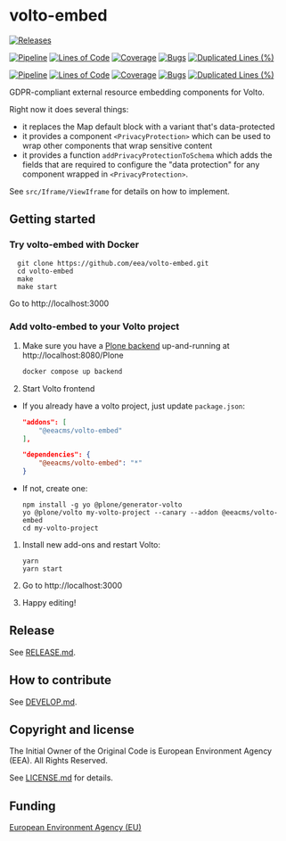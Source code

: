 # volto-embed

[![Releases](https://img.shields.io/github/v/release/eea/volto-embed)](https://github.com/eea/volto-embed/releases)

[![Pipeline](https://ci.eionet.europa.eu/buildStatus/icon?job=volto-addons%2Fvolto-embed%2Fmaster&subject=master)](https://ci.eionet.europa.eu/view/Github/job/volto-addons/job/volto-embed/job/master/display/redirect)
[![Lines of Code](https://sonarqube.eea.europa.eu/api/project_badges/measure?project=volto-embed-master&metric=ncloc)](https://sonarqube.eea.europa.eu/dashboard?id=volto-embed-master)
[![Coverage](https://sonarqube.eea.europa.eu/api/project_badges/measure?project=volto-embed-master&metric=coverage)](https://sonarqube.eea.europa.eu/dashboard?id=volto-embed-master)
[![Bugs](https://sonarqube.eea.europa.eu/api/project_badges/measure?project=volto-embed-master&metric=bugs)](https://sonarqube.eea.europa.eu/dashboard?id=volto-embed-master)
[![Duplicated Lines (%)](https://sonarqube.eea.europa.eu/api/project_badges/measure?project=volto-embed-master&metric=duplicated_lines_density)](https://sonarqube.eea.europa.eu/dashboard?id=volto-embed-master)

[![Pipeline](https://ci.eionet.europa.eu/buildStatus/icon?job=volto-addons%2Fvolto-embed%2Fdevelop&subject=develop)](https://ci.eionet.europa.eu/view/Github/job/volto-addons/job/volto-embed/job/develop/display/redirect)
[![Lines of Code](https://sonarqube.eea.europa.eu/api/project_badges/measure?project=volto-embed-develop&metric=ncloc)](https://sonarqube.eea.europa.eu/dashboard?id=volto-embed-develop)
[![Coverage](https://sonarqube.eea.europa.eu/api/project_badges/measure?project=volto-embed-develop&metric=coverage)](https://sonarqube.eea.europa.eu/dashboard?id=volto-embed-develop)
[![Bugs](https://sonarqube.eea.europa.eu/api/project_badges/measure?project=volto-embed-develop&metric=bugs)](https://sonarqube.eea.europa.eu/dashboard?id=volto-embed-develop)
[![Duplicated Lines (%)](https://sonarqube.eea.europa.eu/api/project_badges/measure?project=volto-embed-develop&metric=duplicated_lines_density)](https://sonarqube.eea.europa.eu/dashboard?id=volto-embed-develop)

GDPR-compliant external resource embedding components for Volto.

Right now it does several things:

- it replaces the Map default block with a variant that's data-protected
- it provides a component `<PrivacyProtection>` which can be used to wrap other
  components that wrap sensitive content
- it provides a function `addPrivacyProtectionToSchema` which adds the fields
  that are required to configure the "data protection" for any component
  wrapped in `<PrivacyProtection>`.

See `src/Iframe/ViewIframe` for details on how to implement.

## Getting started

### Try volto-embed with Docker

      git clone https://github.com/eea/volto-embed.git
      cd volto-embed
      make
      make start

Go to http://localhost:3000

### Add volto-embed to your Volto project

1. Make sure you have a [Plone backend](https://plone.org/download) up-and-running at http://localhost:8080/Plone

   ```Bash
   docker compose up backend
   ```

1. Start Volto frontend

* If you already have a volto project, just update `package.json`:

   ```JSON
   "addons": [
       "@eeacms/volto-embed"
   ],

   "dependencies": {
       "@eeacms/volto-embed": "*"
   }
   ```

* If not, create one:

   ```
   npm install -g yo @plone/generator-volto
   yo @plone/volto my-volto-project --canary --addon @eeacms/volto-embed
   cd my-volto-project
   ```

1. Install new add-ons and restart Volto:

   ```
   yarn
   yarn start
   ```

1. Go to http://localhost:3000

1. Happy editing!

## Release

See [RELEASE.md](https://github.com/eea/volto-embed/blob/master/RELEASE.md).

## How to contribute

See [DEVELOP.md](https://github.com/eea/volto-embed/blob/master/DEVELOP.md).

## Copyright and license

The Initial Owner of the Original Code is European Environment Agency (EEA).
All Rights Reserved.

See [LICENSE.md](https://github.com/eea/volto-embed/blob/master/LICENSE.md) for details.

## Funding

[European Environment Agency (EU)](http://eea.europa.eu)
